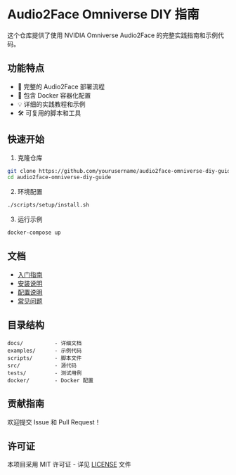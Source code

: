 # Audio2Face Omniverse DIY 指南

这个仓库提供了使用 NVIDIA Omniverse Audio2Face 的完整实践指南和示例代码。

## 功能特点

- 🎯 完整的 Audio2Face 部署流程
- 🚀 包含 Docker 容器化配置
- 💡 详细的实践教程和示例
- 🛠 可复用的脚本和工具

## 快速开始

1. 克隆仓库
```bash
git clone https://github.com/yourusername/audio2face-omniverse-diy-guide.git
cd audio2face-omniverse-diy-guide
```

2. 环境配置
```bash
./scripts/setup/install.sh
```

3. 运行示例
```bash
docker-compose up
```

## 文档

- [入门指南](docs/getting-started.md)
- [安装说明](docs/installation.md)
- [配置说明](docs/configuration.md)
- [常见问题](docs/troubleshooting.md)

## 目录结构

```
docs/          - 详细文档
examples/      - 示例代码
scripts/       - 脚本文件
src/           - 源代码
tests/         - 测试用例
docker/        - Docker 配置
```

## 贡献指南

欢迎提交 Issue 和 Pull Request！

## 许可证

本项目采用 MIT 许可证 - 详见 [LICENSE](LICENSE) 文件 